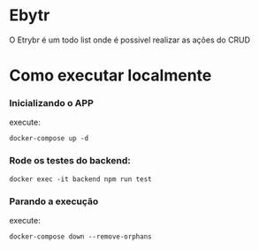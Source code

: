 # Ebytr
O Etrybr é um todo list onde é possivel realizar as ações do CRUD



# Como executar localmente

### Inicializando o APP
execute:
```
docker-compose up -d
```
### Rode os testes do backend:
```
docker exec -it backend npm run test
```

### Parando a execução
execute:
```
docker-compose down --remove-orphans
```